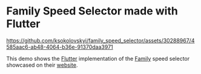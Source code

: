 # Family Speed Selector made with Flutter

https://github.com/ksokolovskyi/family_speed_selector/assets/30288967/4585aac6-ab48-4064-b36e-91370daa3971

This demo shows the [Flutter](https://flutter.dev/) implementation of the [Family](https://twitter.com/family) speed selector showcased on their [website](https://family.co/).
